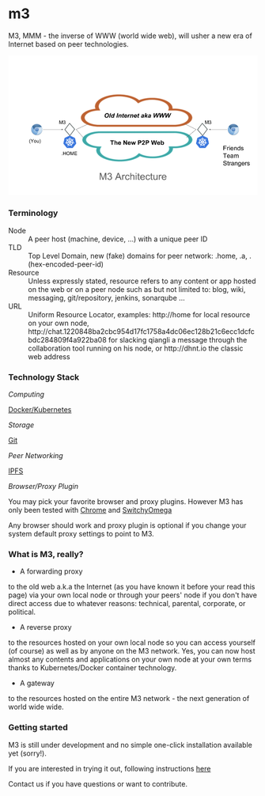 # m3

M3, MMM - the inverse of WWW (world wide web), will 
usher a new era of Internet based on peer technologies.

![M3 architecture](doc/m3-architecture.png "The next gen peer to peer web")
### Terminology

<dl>
<dt>Node</dt>
<dd>A peer host (machine, device, ...) with a unique peer ID</dd>

<dt>TLD</dt>
<dd>Top Level Domain, new (fake) domains for peer network: .home, .a, .(hex-encoded-peer-id) </dd>

<dt>Resource</dt>
<dd>Unless expressly stated, resource refers to any content or app hosted on the web or on a peer node such as but not limited to:  blog, wiki, messaging, git/repository, jenkins, sonarqube ... </dd>

<dt>URL</dt>
<dd>Uniform Resource Locator, examples: http://home for local resource on your own node, http://chat.1220848ba2cbc954d17fc1758a4dc06ec128b21c6ecc1dcfcbdc284809f4a922ba08 for slacking qiangli a message through the collaboration tool running on his node, or http://dhnt.io the classic web address</dd>
</dl>

### Technology Stack
*Computing*

[Docker/Kubernetes](https://kubernetes.io/)

*Storage*

[Git](https://git-scm.com/)

*Peer Networking*

[IPFS](https://ipfs.io/)

*Browser/Proxy Plugin*

You may pick your favorite browser and proxy plugins. However M3 has only been tested with 
[Chrome](https://www.google.com/chrome/)
and [SwitchyOmega](https://chrome.google.com/webstore/detail/proxy-switchyomega/padekgcemlokbadohgkifijomclgjgif?hl=en)

Any browser should work and proxy plugin is optional if you change your system default proxy settings to point to M3.

### What is M3, really?

- A forwarding proxy

to the old web a.k.a the Internet (as you have known it before your read this page) via your own local node or through your peers' node if you don't have direct access due to whatever reasons: technical, parental, corporate, or political.

- A reverse proxy

to the resources hosted on your own local node so you can access yourself (of course) as well as by anyone on the M3 network.
Yes, you can now host almost any contents and applications on your own node at your own terms thanks to Kubernetes/Docker container technology.

- A gateway 

to the resources hosted on the entire M3 network - the next generation of world wide wide.

### Getting started

M3 is still under development and no simple one-click installation available yet (sorry!).

If you are interested in trying it out, following instructions [here](doc/dev.md)

Contact us if you have questions or want to contribute.



